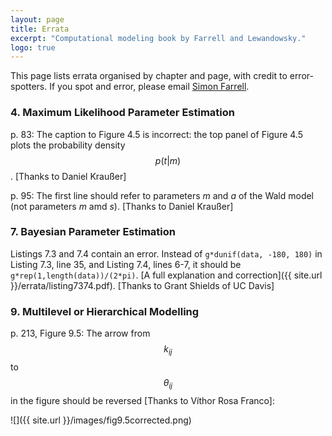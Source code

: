 ```yaml
---
layout: page
title: Errata
excerpt: "Computational modeling book by Farrell and Lewandowsky."
logo: true
---
```


This page lists errata organised by chapter and page, with credit to error-spotters. If you spot and error, please email [Simon Farrell](mailto:simon.farrell@uwa.edu.au).

### 4. Maximum Likelihood Parameter Estimation

p. 83: The caption to Figure 4.5 is incorrect: the top panel of Figure 4.5 plots the probability density $$p(t | m)$$. [Thanks to Daniel Kraußer]

p. 95: The first line should refer to parameters *m* and *a* of the Wald model (not parameters *m* amd *s*). [Thanks to Daniel Kraußer]


### 7. Bayesian Parameter Estimation

Listings 7.3 and 7.4 contain an error. Instead of `g*dunif(data, -180, 180)` in Listing 7.3, line 35, and Listing 7.4, lines 6-7, it should be `g*rep(1,length(data))/(2*pi)`. [A full explanation and correction]({{ site.url }}/errata/listing7374.pdf). [Thanks to Grant Shields of UC Davis]

### 9. Multilevel or Hierarchical Modelling

p. 213, Figure 9.5: The arrow from $$k_{ij}$$ to $$\theta_{ij}$$ in the figure should be reversed [Thanks to Víthor Rosa Franco]: 

![]({{ site.url }}/images/fig9.5corrected.png)
